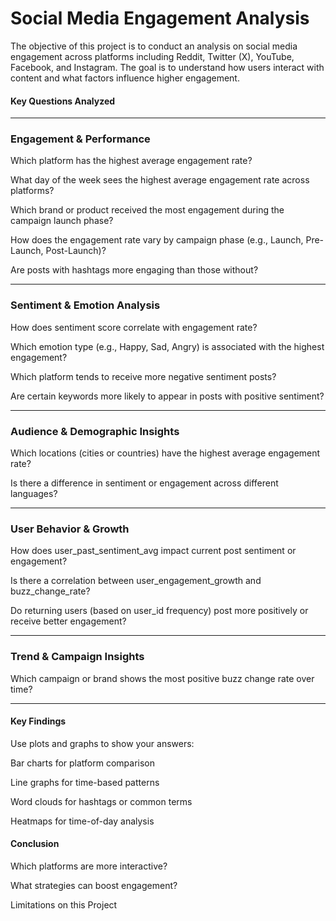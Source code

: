 
# Social Media Engagement Analysis

The objective of this project is to conduct an analysis on social media engagement across platforms including Reddit, Twitter (X), YouTube, Facebook, and Instagram.
The goal is to understand how users interact with content and what factors influence higher engagement.

#### Key Questions Analyzed

------------------------------------------------------------------------

### **Engagement & Performance**

Which platform has the highest average engagement rate?

What day of the week sees the highest average engagement rate across platforms?

Which brand or product received the most engagement during the campaign launch phase?

How does the engagement rate vary by campaign phase (e.g., Launch, Pre-Launch, Post-Launch)?

Are posts with hashtags more engaging than those without?

------------------------------------------------------------------------

### **Sentiment & Emotion Analysis**

How does sentiment score correlate with engagement rate?

Which emotion type (e.g., Happy, Sad, Angry) is associated with the highest engagement?

Which platform tends to receive more negative sentiment posts?

Are certain keywords more likely to appear in posts with positive sentiment?

------------------------------------------------------------------------

### **Audience & Demographic Insights**

Which locations (cities or countries) have the highest average engagement rate?

Is there a difference in sentiment or engagement across different languages?

------------------------------------------------------------------------

### **User Behavior & Growth**

How does user_past_sentiment_avg impact current post sentiment or engagement?

Is there a correlation between user_engagement_growth and buzz_change_rate?

Do returning users (based on user_id frequency) post more positively or receive better engagement?

------------------------------------------------------------------------

### **Trend & Campaign Insights**

Which campaign or brand shows the most positive buzz change rate over time?

------------------------------------------------------------------------

#### **Key Findings**

Use plots and graphs to show your answers:

Bar charts for platform comparison

Line graphs for time-based patterns

Word clouds for hashtags or common terms

Heatmaps for time-of-day analysis

#### **Conclusion**

Which platforms are more interactive?

What strategies can boost engagement?

Limitations on this Project
